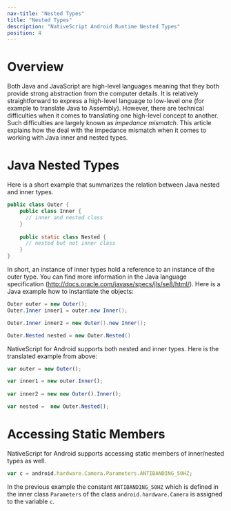 ```yaml
---
nav-title: "Nested Types"
title: "Nested Types"
description: "NativeScript Android Runtime Nested Types"
position: 4
---
```


# Overview
Both Java and JavaScript are high-level languages meaning that they both provide strong abstraction from the computer details. It is relatively straightforward to express a high-level language to low-level one (for example to translate Java to Assembly). However, there are technical difficulties when it comes to translating one high-level concept to another. Such difficulties are largely known as *impedance mismatch*. This article explains how the deal with the impedance mismatch when it comes to working with Java inner and nested types.

# Java Nested Types
Here is a short example that summarizes the relation between Java nested and inner types.
```Java
public class Outer {
    public class Inner {
      // inner and nested class
    }
    
    public static class Nested {
      // nested but not inner class
    }
}
```
In short, an instance of inner types hold a reference to an instance of the outer type. You can find more information in the Java language specification (http://docs.oracle.com/javase/specs/jls/se8/html/). Here is a Java example how to instantiate the objects:

```Java
Outer outer = new Outer();
Outer.Inner inner1 = outer.new Inner();

Outer.Inner inner2 = new Outer().new Inner();

Outer.Nested nested = new Outer.Nested()
```

NativeScript for Android supports both nested and inner types. Here is the translated example from above:

```JavaScript
var outer = new Outer();

var inner1 = new outer.Inner();		
  		  
var inner2 = new new Outer().Inner();

var nested =  new Outer.Nested();
```

# Accessing Static Members
NativeScript for Android supports accessing static members of inner/nested types as well.
```JavaScript
var c = android.hardware.Camera.Parameters.ANTIBANDING_50HZ;
```
In the previous example the constant `ANTIBANDING_50HZ` which is defined in the inner class `Parameters` of the class `android.hardware.Camera` is assigned to the variable `c`.

